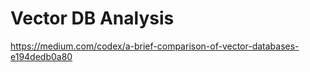 
# Vector DB Analysis

https://medium.com/codex/a-brief-comparison-of-vector-databases-e194dedb0a80 